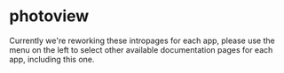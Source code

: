 # photoview

Currently we're reworking these intropages for each app, please use the menu on the left to select other available documentation pages for each app, including this one.
